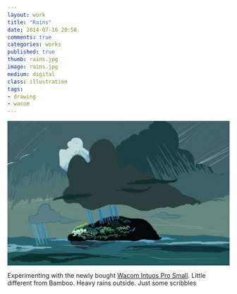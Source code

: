 ```yaml
---
layout: work
title: "Rains"
date: 2014-07-16 20:58
comments: true
categories: works
published: true
thumb: rains.jpg
image: rains.jpg
medium: digital
class: illustration
tags:
- drawing
- wacom
---
```

<img src="/images/works/rains.jpg" align="middle"/>

Experimenting with the newly bought <a href="http://www.wacom.com/en-us/products/pen-tablets/intuos-pro-small">Wacom Intuos Pro Small</a>. Little different from Bamboo. Heavy rains outside. Just some scribbles